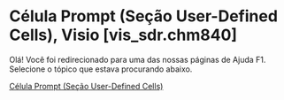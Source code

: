 
# Célula Prompt (Seção User-Defined Cells), Visio [vis_sdr.chm840]

Olá! Você foi redirecionado para uma das nossas páginas de Ajuda F1. Selecione o tópico que estava procurando abaixo.

[Célula Prompt (Seção User-Defined Cells)](http://msdn.microsoft.com/library/d0f91e7d-2373-cfef-e105-fb17e77c7f2d%28Office.15%29.aspx)
